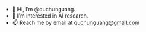 - 👋 Hi, I’m @quchunguang.
- 👀 I’m interested in AI research.
- 📫 Reach me by email at quchunguang@gmail.com

<!---
quchunguang/quchunguang is a ✨ special ✨ repository because its `README.md` (this file) appears on your GitHub profile.
You can click the Preview link to take a look at your changes.
--->
